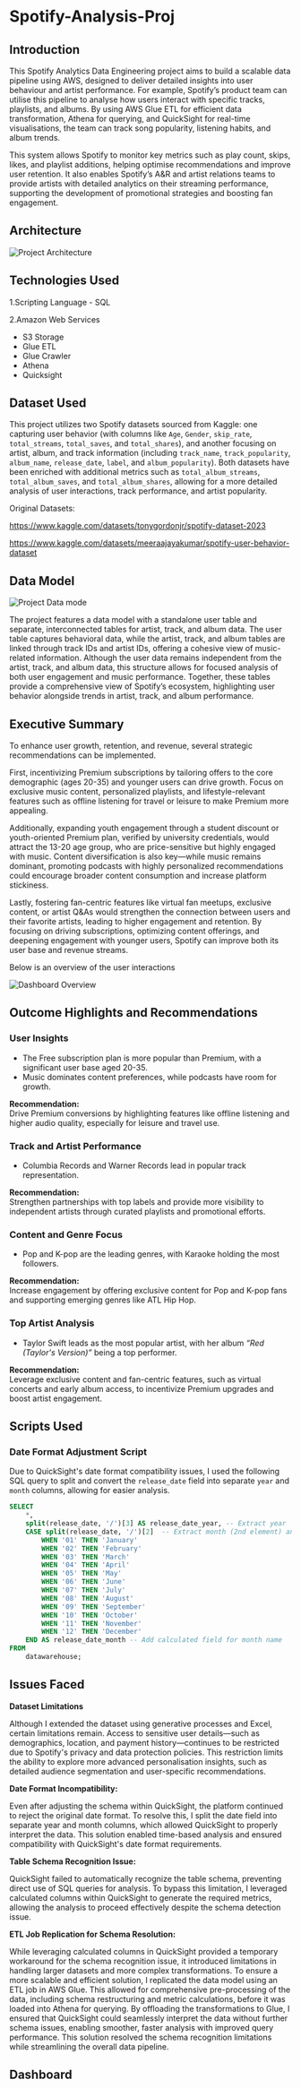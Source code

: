 # Spotify-Analysis-Proj
## Introduction

This Spotify Analytics Data Engineering project aims to build a scalable data pipeline using AWS, designed to deliver detailed insights into user behaviour and artist performance. For example, Spotify’s product team can utilise this pipeline to analyse how users interact with specific tracks, playlists, and albums. By using AWS Glue ETL for efficient data transformation, Athena for querying, and QuickSight for real-time visualisations, the team can track song popularity, listening habits, and album trends.

This system allows Spotify to monitor key metrics such as play count, skips, likes, and playlist additions, helping optimise recommendations and improve user retention. It also enables Spotify’s A&R and artist relations teams to provide artists with detailed analytics on their streaming performance, supporting the development of promotional strategies and boosting fan engagement.


## Architecture

![Project Architecture](./Spotify%20Project%20Architecture.jpeg)

## Technologies Used

1.Scripting Language - SQL

2.Amazon Web Services

   - S3 Storage
   - Glue ETL
   - Glue Crawler
   - Athena
   - Quicksight

## Dataset Used 

This project utilizes two Spotify datasets sourced from Kaggle: one capturing user behavior (with columns like `Age`, `Gender`, `skip_rate`, `total_streams`, `total_saves`, and `total_shares`), and another focusing on artist, album, and track information (including `track_name`, `track_popularity`, `album_name`, `release_date`, `label`, and `album_popularity`). Both datasets have been enriched with additional metrics such as `total_album_streams`, `total_album_saves`, and `total_album_shares`, allowing for a more detailed analysis of user interactions, track performance, and artist popularity.

Original Datasets: 

https://www.kaggle.com/datasets/tonygordonjr/spotify-dataset-2023

https://www.kaggle.com/datasets/meeraajayakumar/spotify-user-behavior-dataset

## Data Model
![Project Data mode](./Project%20Data%20Model%20Spotify.jpeg)

The project features a data model with a standalone user table and separate, interconnected tables for artist, track, and album data. The user table captures behavioral data, while the artist, track, and album tables are linked through track IDs and artist IDs, offering a cohesive view of music-related information. Although the user data remains independent from the artist, track, and album data, this structure allows for focused analysis of both user engagement and music performance. Together, these tables provide a comprehensive view of Spotify’s ecosystem, highlighting user behavior alongside trends in artist, track, and album performance.

## Executive Summary 

To enhance user growth, retention, and revenue, several strategic recommendations can be implemented.

First, incentivizing Premium subscriptions by tailoring offers to the core demographic (ages 20-35) and younger users can drive growth. Focus on exclusive music content, personalized playlists, and lifestyle-relevant features such as offline listening for travel or leisure to make Premium more appealing. 

Additionally, expanding youth engagement through a student discount or youth-oriented Premium plan, verified by university credentials, would attract the 13-20 age group, who are price-sensitive but highly engaged with music. Content diversification is also key—while music remains dominant, promoting podcasts with highly personalized recommendations could encourage broader content consumption and increase platform stickiness.

Lastly, fostering fan-centric features like virtual fan meetups, exclusive content, or artist Q&As would strengthen the connection between users and their favorite artists, leading to higher engagement and retention. By focusing on driving subscriptions, optimizing content offerings, and deepening engagement with younger users, Spotify can improve both its user base and revenue streams.

Below is an overview of the user interactions 

![Dashboard Overview](./Dashboard%20Overview.jpg)


## Outcome Highlights and Recommendations

### User Insights
- The Free subscription plan is more popular than Premium, with a significant user base aged 20-35.
- Music dominates content preferences, while podcasts have room for growth.
  
**Recommendation:**  
Drive Premium conversions by highlighting features like offline listening and higher audio quality, especially for leisure and travel use.

### Track and Artist Performance
- Columbia Records and Warner Records lead in popular track representation.

**Recommendation:**  
Strengthen partnerships with top labels and provide more visibility to independent artists through curated playlists and promotional efforts.

### Content and Genre Focus
- Pop and K-pop are the leading genres, with Karaoke holding the most followers.

**Recommendation:**  
Increase engagement by offering exclusive content for Pop and K-pop fans and supporting emerging genres like ATL Hip Hop.

### Top Artist Analysis
- Taylor Swift leads as the most popular artist, with her album *“Red (Taylor's Version)”* being a top performer.

**Recommendation:**  
Leverage exclusive content and fan-centric features, such as virtual concerts and early album access, to incentivize Premium upgrades and boost artist engagement.


## Scripts Used

### Date Format Adjustment Script

Due to QuickSight's date format compatibility issues, I used the following SQL query to split and convert the `release_date` field into separate `year` and `month` columns, allowing for easier analysis.

```sql
SELECT 
    *,  
    split(release_date, '/')[3] AS release_date_year, -- Extract year
    CASE split(release_date, '/')[2]  -- Extract month (2nd element) and convert to month name
        WHEN '01' THEN 'January'
        WHEN '02' THEN 'February'
        WHEN '03' THEN 'March'
        WHEN '04' THEN 'April'
        WHEN '05' THEN 'May'
        WHEN '06' THEN 'June'
        WHEN '07' THEN 'July'
        WHEN '08' THEN 'August'
        WHEN '09' THEN 'September'
        WHEN '10' THEN 'October'
        WHEN '11' THEN 'November'
        WHEN '12' THEN 'December'
    END AS release_date_month -- Add calculated field for month name
FROM 
    datawarehouse;
```


## Issues Faced

**Dataset Limitations**

Although I extended the dataset using generative processes and Excel, certain limitations remain. Access to sensitive user details—such as demographics, location, and payment history—continues to be restricted due to Spotify's privacy and data protection policies. This restriction limits the ability to explore more advanced personalisation insights, such as detailed audience segmentation and user-specific recommendations.

**Date Format Incompatibility:** 

Even after adjusting the schema within QuickSight, the platform continued to reject the original date format. To resolve this, I split the date field into separate year and month columns, which allowed QuickSight to properly interpret the data. This solution enabled time-based analysis and ensured compatibility with QuickSight's date format requirements.

**Table Schema Recognition Issue:** 

QuickSight failed to automatically recognize the table schema, preventing direct use of SQL queries for analysis. To bypass this limitation, I leveraged calculated columns within QuickSight to generate the required metrics, allowing the analysis to proceed effectively despite the schema detection issue.

**ETL Job Replication for Schema Resolution:** 

While leveraging calculated columns in QuickSight provided a temporary workaround for the schema recognition issue, it introduced limitations in handling larger datasets and more complex transformations. To ensure a more scalable and efficient solution, I replicated the data model using an ETL job in AWS Glue. This allowed for comprehensive pre-processing of the data, including schema restructuring and metric calculations, before it was loaded into Athena for querying. By offloading the transformations to Glue, I ensured that QuickSight could seamlessly interpret the data without further schema issues, enabling smoother, faster analysis with improved query performance. This solution resolved the schema recognition limitations while streamlining the overall data pipeline.


## Dashboard

